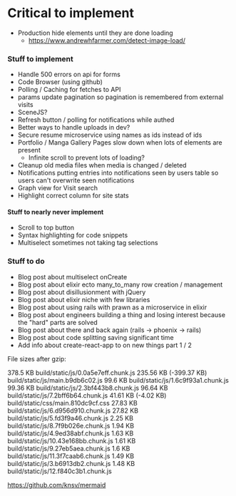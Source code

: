 # Critical to implement
* Production hide elements until they are done loading
    * https://www.andrewhfarmer.com/detect-image-load/

### Stuff to implement
* Handle 500 errors on api for forms
* Code Browser (using github)
* Polling / Caching for fetches to API
* params update pagination so pagination is remembered from external visits
* SceneJS?
* Refresh button / polling for notifications while authed
* Better ways to handle uploads in dev?
* Secure resume microservice using names as ids instead of ids
* Portfolio / Manga Gallery Pages slow down when lots of elements are present
    * Infinite scroll to prevent lots of loading?
* Cleanup old media files when media is changed / deleted
* Notifications putting entries into notifications seen by users table so users can't overwrite seen notifications
* Graph view for Visit search
* Highlight correct column for site stats

#### Stuff to nearly never implement
* Scroll to top button
* Syntax highlighting for code snippets
* Multiselect sometimes not taking tag selections

### Stuff to do
* Blog post about multiselect onCreate
* Blog post about elixir ecto many_to_many row creation / management
* Blog post about disillusionment with jQuery
* Blog post about elixir niche with few libraries
* Blog post about using rails with prawn as a microservice in elixir
* Blog post about engineers building a thing and losing interest because the "hard" parts are solved
* Blog post about there and back again (rails -> phoenix -> rails)
* Blog post about code splitting saving significant time
* Add info about create-react-app to on new things part 1 / 2

File sizes after gzip:

  378.5 KB                build/static/js/0.0a5e7eff.chunk.js
  235.56 KB (-399.37 KB)  build/static/js/main.b9db6c02.js
  99.6 KB                 build/static/js/1.6c9f93a1.chunk.js
  99.36 KB                build/static/js/2.3bf443b8.chunk.js
  96.64 KB                build/static/js/7.2bff6b64.chunk.js
  41.61 KB (-4.02 KB)     build/static/css/main.810dc9cf.css
  27.83 KB                build/static/js/6.d956d910.chunk.js
  27.82 KB                build/static/js/5.fd3f9a46.chunk.js
  2.25 KB                 build/static/js/8.7f9b026e.chunk.js
  1.94 KB                 build/static/js/4.9ed38abf.chunk.js
  1.63 KB                 build/static/js/10.43e168bb.chunk.js
  1.61 KB                 build/static/js/9.27eb5aea.chunk.js
  1.6 KB                  build/static/js/11.3f7caab6.chunk.js
  1.49 KB                 build/static/js/3.b6913db2.chunk.js
  1.48 KB                 build/static/js/12.f840c3b1.chunk.js

https://github.com/knsv/mermaid
